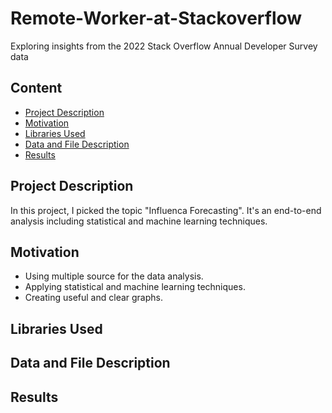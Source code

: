 # Remote-Worker-at-Stackoverflow
Exploring insights from the 2022 Stack Overflow Annual Developer Survey data

## Content
- [Project Description](#project-description)
- [Motivation](#motivation)
- [Libraries Used](#Libraries-Used)
- [Data and File Description](#Data-and-File-Description)
- [Results](#Results)

<a name="project-description"></a>

## Project Description
In this project, I picked the topic "Influenca Forecasting". It's an end-to-end analysis including statistical and machine learning techniques.

<a name="project-goals"></a>

## Motivation
* Using multiple source for the data analysis. 
* Applying statistical and machine learning techniques.
* Creating useful and clear graphs.

## Libraries Used
## Data and File Description
## Results
